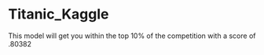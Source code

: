 # Titanic_Kaggle
This model will get you within the top 10% of the competition with a score of .80382
